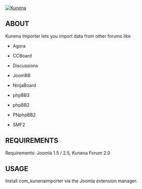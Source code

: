 
[![Kunena](http://www.kunena.org/images/logo.png)](http://www.kunena.org)


## ABOUT

Kunena Importer lets you import data from other forums like 
* Agora
* CCBoard
* Discussions
* JoomBB
* NinjaBoard

* phpBB3
* phpBB2
* PNphpBB2
* SMF2

## REQUIREMENTS

Requirements: Joomla 1.5 / 2.5, Kunena Forum 2.0

## USAGE

Install com_kunenaimporter via the Joomla extension manager.
